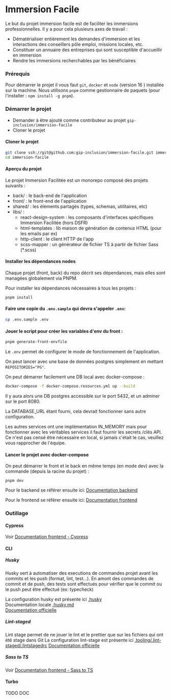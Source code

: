 # Immersion Facile

Le but du projet immersion facile est de faciliter les immersions professionnelles.
Il y a pour cela plusieurs axes de travail :

- Dématérialiser entièrement les demandes d'immersion et les interactions des conseillers pôle emploi, missions locales, etc.
- Constituer un annuaire des entreprises qui sont susceptible d'accueillir en immersion
- Rendre les immersions recherchables par les bénéficiaires

### Prérequis

Pour démarrer le projet il vous faut `git`, `docker` et `node` (version 16 ) installée sur la machine.
Nous utilisons `pnpm` comme gestionnaire de paquets (pour l'installer : `npm install -g pnpm`).

### Démarrer le projet

- Demander à être ajouté comme contributeur au projet `gip-inclusion/immersion-facile`
- Cloner le projet

#### Cloner le projet

```sh
git clone ssh://git@github.com:gip-inclusion/immersion-facile.git immersion-facile
cd immersion-facile
```

#### Aperçu du projet

Le projet Immersion Facilitée est un monorepo composé des projets suivants :

- back/ : le back-end de l'application
- front/ : le front-end de l'application
- shared/ : les éléments partagés (types, schemas, utilitaires, etc)
- libs/ :
  - react-design-system : les composants d'interfaces spécifiques Immersion Facilitée (hors DSFR)
  - html-templates : lib maison de génération de contenus HTML (pour les emails par ex)
  - http-client : le client HTTP de l'app
  - scss-mapper : un générateur de fichier TS à partir de fichier Sass (\*.scss)

#### Installer les dépendances nodes

Chaque projet (front, back) du repo décrit ses dépendances, mais elles sont managées globalement via PNPM.

Pour installer les dépendances nécessaires à tous les projets :

```shell
pnpm install
```

#### Faire une copie du `.env.sample` qui devra s'appeler `.env`:

```sh
cp .env.sample .env
```

#### Jouer le script pour créer les variables d'env du front :

```sh
pnpm generate-front-envfile
```

Le `.env` permet de configurer le mode de fonctionnement de l'application.

On peut lancer avec une base de données postgres simplement en mettant `REPOSITORIES="PG"`.

On peut démarrer facilement une DB local avec docker-compose :

```sh
docker-compose -f docker-compose.resources.yml up --build
```

Il y aura alors une DB postgres accessible sur le port 5432, et un adminer sur le port 8080.

La DATABASE_URL étant fourni, cela devrait fonctionner sans autre configuration.

Les autres services ont une implémentation IN_MEMORY mais pour fonctionner avec les véritables services il faut fournir les secrets /clés API.
Ce n'est pas censé être nécessaire en local, si jamais c'était le cas, veuillez vous rapprocher de l'équipe.

#### Lancer le projet avec docker-compose

On peut démarrer le front et le back en même temps (en mode dev) avec la commande (depuis la racine du projet) :

```shell
pnpm dev
```

Pour le backend se référer ensuite ici:
[Documentation backend](./back/README.md)

Pour le frontend se référer ensuite ici:
[Documentation frontend](./front/README.md)

### Outillage

#### Cypress

Voir [Documentation frontend - Cypress](./front/README.md#e2e-tests-with-cypress)

#### CLI

##### Husky

Husky sert à automatiser des executions de commandes projet avant les commits et les push (format, lint, test...).
En amont des commandes de commit et de push, des tests sont effectués pour vérifier que le commit ou le push peut être effectué (ex: typecheck)

La configuration husky est présente ici [.husky](.husky)  
Documentation locale [.husky.md](.husky/husky.md)  
[Documentation officielle](https://typicode.github.io/husky/#/)

##### Lint-staged

Lint stage permet de ne jouer le lint et le prettier que sur les fichiers qui ont été stage dans Git
La configuration lint-stage est présente ici [.tooling/.lint-staged/.lintstagedrc](.tooling/.lint-staged/.lintstagedrc)
[Documentation officielle](https://github.com/okonet/lint-staged)

##### Sass to TS

Voir [Documentation frontend - Sass to TS](./front/README.md#sass-to-ts)

#### Turbo

TODO DOC

